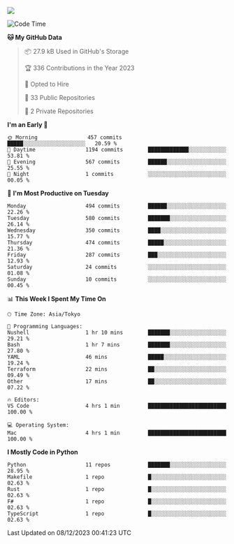 ![](https://komarev.com/ghpvc/?username=kitagawa-hr)

<!--START_SECTION:waka-->
![Code Time](http://img.shields.io/badge/Code%20Time-749%20hrs%2030%20mins-blue)

**🐱 My GitHub Data** 

> 📦 27.9 kB Used in GitHub's Storage 
 > 
> 🏆 336 Contributions in the Year 2023
 > 
> 💼 Opted to Hire
 > 
> 📜 33 Public Repositories 
 > 
> 🔑 2 Private Repositories 
 > 
**I'm an Early 🐤** 

```text
🌞 Morning                457 commits         █████░░░░░░░░░░░░░░░░░░░░   20.59 % 
🌆 Daytime                1194 commits        █████████████░░░░░░░░░░░░   53.81 % 
🌃 Evening                567 commits         ██████░░░░░░░░░░░░░░░░░░░   25.55 % 
🌙 Night                  1 commits           ░░░░░░░░░░░░░░░░░░░░░░░░░   00.05 % 
```
📅 **I'm Most Productive on Tuesday** 

```text
Monday                   494 commits         ██████░░░░░░░░░░░░░░░░░░░   22.26 % 
Tuesday                  580 commits         ███████░░░░░░░░░░░░░░░░░░   26.14 % 
Wednesday                350 commits         ████░░░░░░░░░░░░░░░░░░░░░   15.77 % 
Thursday                 474 commits         █████░░░░░░░░░░░░░░░░░░░░   21.36 % 
Friday                   287 commits         ███░░░░░░░░░░░░░░░░░░░░░░   12.93 % 
Saturday                 24 commits          ░░░░░░░░░░░░░░░░░░░░░░░░░   01.08 % 
Sunday                   10 commits          ░░░░░░░░░░░░░░░░░░░░░░░░░   00.45 % 
```


📊 **This Week I Spent My Time On** 

```text
🕑︎ Time Zone: Asia/Tokyo

💬 Programming Languages: 
Nushell                  1 hr 10 mins        ███████░░░░░░░░░░░░░░░░░░   29.21 % 
Bash                     1 hr 7 mins         ███████░░░░░░░░░░░░░░░░░░   27.80 % 
YAML                     46 mins             █████░░░░░░░░░░░░░░░░░░░░   19.24 % 
Terraform                22 mins             ██░░░░░░░░░░░░░░░░░░░░░░░   09.49 % 
Other                    17 mins             ██░░░░░░░░░░░░░░░░░░░░░░░   07.22 % 

🔥 Editors: 
VS Code                  4 hrs 1 min         █████████████████████████   100.00 % 

💻 Operating System: 
Mac                      4 hrs 1 min         █████████████████████████   100.00 % 
```

**I Mostly Code in Python** 

```text
Python                   11 repos            ███████░░░░░░░░░░░░░░░░░░   28.95 % 
Makefile                 1 repo              █░░░░░░░░░░░░░░░░░░░░░░░░   02.63 % 
Rust                     1 repo              █░░░░░░░░░░░░░░░░░░░░░░░░   02.63 % 
F#                       1 repo              █░░░░░░░░░░░░░░░░░░░░░░░░   02.63 % 
TypeScript               1 repo              █░░░░░░░░░░░░░░░░░░░░░░░░   02.63 % 
```




 Last Updated on 08/12/2023 00:41:23 UTC
<!--END_SECTION:waka-->
